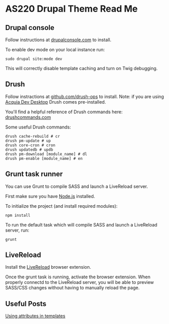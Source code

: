 AS220 Drupal Theme Read Me
==========================

Drupal console
--------------

Follow instructions at [drupalconsole.com](https://drupalconsole.com) to install.

To enable dev mode on your local instance run:

	sudo drupal site:mode dev
	
This will correctly disable template caching and turn on Twig debugging.


Drush
-----

Follow instractions at [github.com/drush-ops](https://github.com/drush-ops/drush) to install. Note: if you are using [Acquia Dev Desktop](https://www.acquia.com/products-services/dev-desktop) Drush comes pre-installed.

You'll find a helpful reference of Drush commands here: [drushcommands.com](http://drushcommands.com)

Some useful Drush commands:

	drush cache-rebuild # cr
	drush pm-update # up
	drush core-cron # cron
	drush updatedb # updb
	drush pm-download [module_name] # dl
	drush pm-enable [module_name] # en


Grunt task runner
-----------------

You can use Grunt to compile SASS and launch a LiveReload server.

First make sure you have [Node.js](https://nodejs.org/en/) installed.

To initialize the project (and install required modules):

	npm install

To run the default task which will compile SASS and launch a LiveReload server, run:

	grunt


LiveReload
----------

Install the [LiveReload](http://livereload.com) browser extension.

Once the grunt task is running, activate the browser extension. When properly connectd to the LiveReload server, you will be able to preview SASS/CSS changes without having to manually reload the page.


Useful Posts
------------

[Using attributes in templates](https://www.drupal.org/node/2513632)


